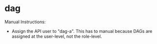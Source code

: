 dag
========

Manual Instructions:

* Assign the API user to "dag-a".
  This has to manual because DAGs are assigned at the user-level, not the role-level.

